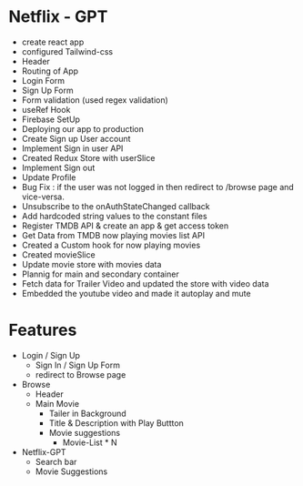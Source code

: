 # Netflix - GPT
- create react app
- configured Tailwind-css
- Header 
- Routing of App
- Login Form
- Sign Up Form
- Form validation (used regex validation)
- useRef Hook
- Firebase SetUp
- Deploying our app to production
- Create Sign up User account
- Implement Sign in user API
- Created Redux Store with userSlice
- Implement Sign out
- Update Profile   
- Bug Fix : if the user was not logged in then redirect to /browse page and vice-versa.
- Unsubscribe to the onAuthStateChanged callback
- Add hardcoded string values to the constant files
- Register TMDB API & create an app & get access token
- Get Data  from TMDB now playing movies list API
- Created a Custom hook for now playing movies
- Created movieSlice
- Update movie store with movies data
- Plannig for main and secondary container
- Fetch data for Trailer Video and updated the store with video data 
- Embedded the youtube video and made it autoplay and mute

# Features
- Login / Sign Up
    - Sign In / Sign Up Form
    - redirect to Browse page
- Browse 
    - Header
    - Main Movie
        - Tailer in Background
        - Title & Description with Play Buttton
        - Movie suggestions
            - Movie-List * N
- Netflix-GPT
    - Search bar
    - Movie Suggestions